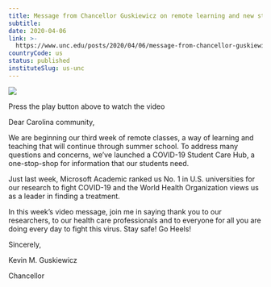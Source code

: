 ```yaml
---
title: Message from Chancellor Guskiewicz on remote learning and new student care hub
subtitle:
date: 2020-04-06
link: >-
  https://www.unc.edu/posts/2020/04/06/message-from-chancellor-guskiewicz-on-remote-learning-and-new-student-care-hub/
countryCode: us
status: published
instituteSlug: us-unc
---
```

![](https://www.unc.edu/wp-content/uploads/2020/04/Summer-Scenes-7.jpg)

Press the play button above to watch the video

Dear Carolina community,

We are beginning our third week of remote classes, a way of learning and teaching that will continue through summer school. To address many questions and concerns, we’ve launched a COVID-19 Student Care Hub, a one-stop-shop for information that our students need.

Just last week, Microsoft Academic ranked us No. 1 in U.S. universities for our research to fight COVID-19 and the World Health Organization views us as a leader in finding a treatment.

In this week’s video message, join me in saying thank you to our researchers, to our health care professionals and to everyone for all you are doing every day to fight this virus. Stay safe! Go Heels!

Sincerely,

Kevin M. Guskiewicz

Chancellor
